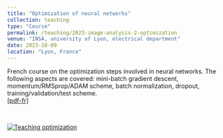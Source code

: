 ```yaml
---
title: "Optimization of neural networks"
collection: teaching
type: "Course"
permalink: /teaching/2023-image-analysis-2-optimization
venue: "INSA, university of Lyon, electrical department"
date: 2023-10-09
location: "Lyon, France"
---
```


French course on the optimization steps involved in neural networks. The following aspects are covered: mini-batch gradient descent, momentum/RMSprop/ADAM scheme, batch normalization, dropout, training/validation/test scheme.<br>
[[pdf-fr]](https://olivier-bernard-creatis.github.io//files//teaching_optimization_2023.pdf)

<br>

[![Teaching optimization](https://olivier-bernard-creatis.github.io//images//teaching_optimization_2023.png)](https://olivier-bernard-creatis.github.io//files//teaching_optimization_2023.pdf)




